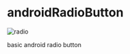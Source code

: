 # androidRadioButton
![radio](https://user-images.githubusercontent.com/15268903/44592407-4c56bb00-a7e2-11e8-8ec4-9c39e2b88e0e.gif)


basic android radio button
